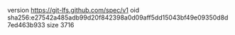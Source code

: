 version https://git-lfs.github.com/spec/v1
oid sha256:e27542a485adb99d20f842398a0d09aff5dd15043bf49e09350d8d7ed463b933
size 3716
